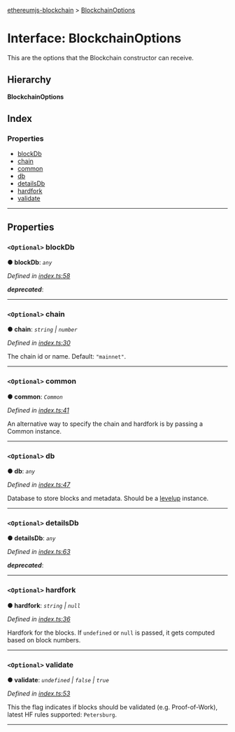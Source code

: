 [ethereumjs-blockchain](../README.md) > [BlockchainOptions](../interfaces/blockchainoptions.md)

# Interface: BlockchainOptions

This are the options that the Blockchain constructor can receive.

## Hierarchy

**BlockchainOptions**

## Index

### Properties

- [blockDb](blockchainoptions.md#blockdb)
- [chain](blockchainoptions.md#chain)
- [common](blockchainoptions.md#common)
- [db](blockchainoptions.md#db)
- [detailsDb](blockchainoptions.md#detailsdb)
- [hardfork](blockchainoptions.md#hardfork)
- [validate](blockchainoptions.md#validate)

---

## Properties

<a id="blockdb"></a>

### `<Optional>` blockDb

**● blockDb**: _`any`_

_Defined in [index.ts:58](https://github.com/ethereumjs/ethereumjs-blockchain/blob/29a8a30/src/index.ts#L58)_

_**deprecated**_:

---

<a id="chain"></a>

### `<Optional>` chain

**● chain**: _`string` \| `number`_

_Defined in [index.ts:30](https://github.com/ethereumjs/ethereumjs-blockchain/blob/29a8a30/src/index.ts#L30)_

The chain id or name. Default: `"mainnet"`.

---

<a id="common"></a>

### `<Optional>` common

**● common**: _`Common`_

_Defined in [index.ts:41](https://github.com/ethereumjs/ethereumjs-blockchain/blob/29a8a30/src/index.ts#L41)_

An alternative way to specify the chain and hardfork is by passing a Common instance.

---

<a id="db"></a>

### `<Optional>` db

**● db**: _`any`_

_Defined in [index.ts:47](https://github.com/ethereumjs/ethereumjs-blockchain/blob/29a8a30/src/index.ts#L47)_

Database to store blocks and metadata. Should be a [levelup](https://github.com/rvagg/node-levelup) instance.

---

<a id="detailsdb"></a>

### `<Optional>` detailsDb

**● detailsDb**: _`any`_

_Defined in [index.ts:63](https://github.com/ethereumjs/ethereumjs-blockchain/blob/29a8a30/src/index.ts#L63)_

_**deprecated**_:

---

<a id="hardfork"></a>

### `<Optional>` hardfork

**● hardfork**: _`string` \| `null`_

_Defined in [index.ts:36](https://github.com/ethereumjs/ethereumjs-blockchain/blob/29a8a30/src/index.ts#L36)_

Hardfork for the blocks. If `undefined` or `null` is passed, it gets computed based on block numbers.

---

<a id="validate"></a>

### `<Optional>` validate

**● validate**: _`undefined` \| `false` \| `true`_

_Defined in [index.ts:53](https://github.com/ethereumjs/ethereumjs-blockchain/blob/29a8a30/src/index.ts#L53)_

This the flag indicates if blocks should be validated (e.g. Proof-of-Work), latest HF rules supported: `Petersburg`.

---
